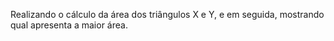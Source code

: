 Realizando o cálculo da área dos triângulos X e Y, e em seguida, mostrando qual apresenta a maior área.
